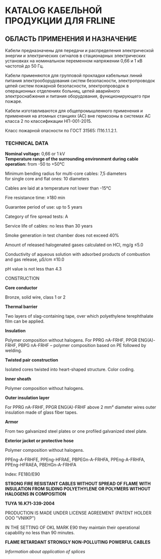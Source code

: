 # КATALOG КАБЕЛЬНОЙ ПРОДУКЦИИ ДЛЯ FRLINE

## ОБЛАСТЬ ПРИМЕНЕНИЯ И НАЗНАЧЕНИЕ  
Кабели предназначены для передачи и распределения электрической энергии и электрических сигналов в стационарных электрических установках на номинальном переменном напряжении 0,66 и 1 кВ частотой до 50 Гц.

Кабели применяются для групповой прокладки кабельных линий питания электрооборудования систем безопасности, электропроводок цепей систем пожарной безопасности, электропроводок в операционных отделениях больниц, цепей аварийного электроснабжения и питания оборудования, функционирующего при пожаре.

Кабели изготавливаются для общепромышленного применения и применения на атомных станциях (АС) вне гермозоны в системах АС класса 2 по классификации НП-001-2015.

Класс пожарной опасности по ГОСТ 31565: П1б.1.1.2.1.

### TECHNICAL DATA  

**Nominal voltage:** 0,66 or 1 kV  
**Temperature range of the surrounding environment during cable operation:** from -50 to +50°C  

Minimum bending radius for multi-core cables: 7,5 diameters  
for single core and flat ones: 10 diameters  

Cables are laid at a temperature not lower than -15°C  

Fire resistance time: ≥180 min  

Guarantee period of use: up to 5 years  

Category of fire spread tests: A  

Service life of cables: no less than 30 years  

Smoke generation in test chamber does not exceed 40%  

Amount of released halogenated gases calculated on HCl, mg/g ≤5.0  

Conductivity of aqueous solution with adsorbed products of combustion and gas release, μS/cm ≤10.0  

pH value is not less than 4.3  

CONSTRUCTION 

**Core conductor**

Bronze, solid wire, class 1 or 2  

**Thermal barrier**

Two layers of slag-containing tape, over which polyethylene terephthalate film can be applied.  

**Insulation**

Polymer composition without halogens. For PPRG nA-FRHF, PPGR ENG(A)-FRHF, PBPG nA-FRHF – polymer composition based on PE followed by welding.  

**Twisted pair construction**

Isolated cores twisted into heart-shaped structure. Color coding.  

**Inner sheath**

Polymer composition without halogens.  

**Outer insulation layer**

For PPRG nA-FRHF, PPGR ENG(A)-FRHF above 2 mm² diameter wires outer insulation made of glass fiber tapes.  

**Armor**

From two galvanized steel plates or one profiled galvanized steel plate.  

**Exterior jacket or protective hose**

Polymer composition without halogens.  

PPEng-A-FRHFE, PPEng-HFRAE, PBPEGn-A-FRHFA, PPEng-A-FRHFA, PPEng-HFRAEA, PBEHGn-A-FRHFA  

Index: FE180/E90  

**STRONG FIRE RESISTANT CABLES WITHOUT SPREAD OF FLAME WITH INSULATION FROM SLIDING POLYETHYLENE OR POLYMERS WITHOUT HALOGENS IN COMPOSITION**  

**TUYA 16.K71-339-2004**  

PRODUCTION IS MADE UNDER LICENSE AGREEMENT (PATENT HOLDER OOO "VNIIKP")  

IN THE SETTING OF OKL MARK E90 they maintain their operational capability no less than 90 minutes.  

**FLAME RETARDANT STRONGLY NON-POLLUTING POWERFUL CABLES**  

*Information about application of splices*
